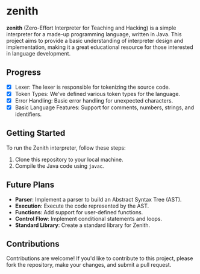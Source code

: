 # zenith

**zenith** (Zero-Effort Interpreter for Teaching and Hacking) is a simple interpreter for a made-up programming language, written in Java. This project aims to provide a basic understanding of interpreter design and implementation, making it a great educational resource for those interested in language development.

## Progress

- [x] Lexer: The lexer is responsible for tokenizing the source code.
- [x] Token Types: We've defined various token types for the language.
- [x] Error Handling: Basic error handling for unexpected characters.
- [x] Basic Language Features: Support for comments, numbers, strings, and identifiers.

## Getting Started

To run the Zenith interpreter, follow these steps:

1. Clone this repository to your local machine.
2. Compile the Java code using `javac`.

## Future Plans
- **Parser**: Implement a parser to build an Abstract Syntax Tree (AST).
- **Execution**: Execute the code represented by the AST.
- **Functions**: Add support for user-defined functions.
- **Control Flow**: Implement conditional statements and loops.
- **Standard Library**: Create a standard library for Zenith.

## Contributions

Contributions are welcome! If you'd like to contribute to this project, please fork the repository, make your changes, and submit a pull request.
